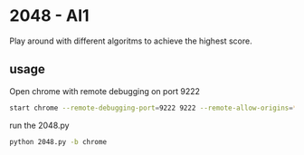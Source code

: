 # 2048 - AI1

Play around with different algoritms to achieve the highest score.

## usage

Open chrome with remote debugging on port 9222 

```bash
start chrome --remote-debugging-port=9222 9222 --remote-allow-origins=*
```

run the 2048.py 

```bash
python 2048.py -b chrome
```
